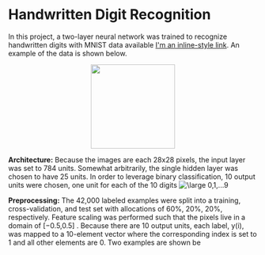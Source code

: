 # Handwritten Digit Recognition

In this project, a two-layer neural network was trained to recognize handwritten digits with MNIST data available [I'm an inline-style link](https://www.kaggle.com/c/digit-recognizer). An example of the data is shown below.

<p align="center">
  <img src="https://user-images.githubusercontent.com/4633154/36068808-5906266c-0eac-11e8-89be-1a05612582a6.jpg" width="170px" height="170px"/>
</p>

**Architecture:** Because the images are each 28x28 pixels, the input layer was set to 784 units. Somewhat arbitrarily, the single hidden layer was chosen to have 25 units. In order to leverage binary classification, 10 output units were chosen, one unit for each of the 10 digits <img src="https://latex.codecogs.com/svg.latex?\inline&space;\large&space;0,1,...9" title="\large 0,1,...9" /></a>

**Preprocessing:** The 42,000 labeled examples were split into a training, cross-validation, and test set with allocations of 60%, 20%, 20%, respectively. Feature scaling was performed such that the pixels live in a domain of [−0.5,0.5]
. Because there are 10 output units, each label, y(i), was mapped to a 10-element vector where the corresponding index is set to 1 and all other elements are 0. Two examples are shown be
